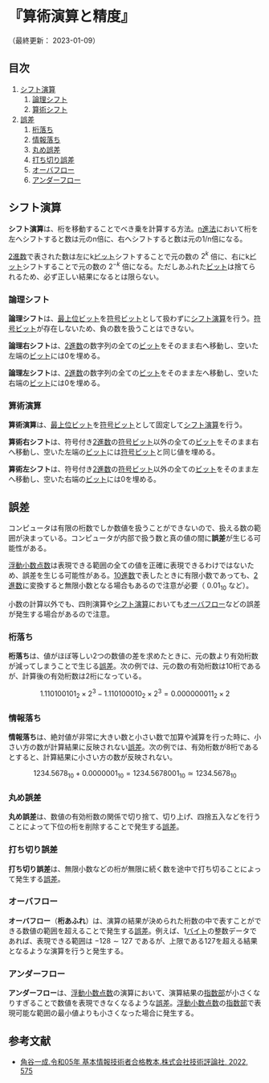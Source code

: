 # 『算術演算と精度』

（最終更新： 2023-01-09）


## 目次

1. [シフト演算](#シフト演算)
	1. [論理シフト](#論理シフト)
	1. [算術シフト](#算術シフト)
1. [誤差](#誤差)
	1. [桁落ち](#桁落ち)
	1. [情報落ち](#情報落ち)
	1. [丸め誤差](#丸め誤差)
	1. [打ち切り誤差](#打ち切り誤差)
	1. [オーバフロー](#オーバフロー)
	1. [アンダーフロー](#アンダーフロー)


## シフト演算

**シフト演算**は、桁を移動することでべき乗を計算する方法。[n進法](./radix.md#基数)において桁を左へシフトすると数は元のn倍に、右へシフトすると数は元の1/n倍になる。

[2進数](../radix.md#2進数)で表された数は左にk[ビット](./computer_and_number.md#データの単位)シフトすることで元の数の $2^k$ 倍に、右にk[ビット](./computer_and_number.md#データの単位)シフトすることで元の数の $2^{-k}$ 倍になる。ただしあふれた[ビット](./computer_and_number.md#データの単位)は捨てられるため、必ず正しい結果になるとは限らない。

### 論理シフト

**論理シフト**は、[最上位ビット](./computer_and_number.md#msbとlsb)を[符号ビット](./numeric_representation.md#符号ビット)として扱わずに[シフト演算](#シフト演算)を行う。[符号ビット](./numeric_representation.md#符号ビット)が存在しないため、負の数を扱うことはできない。

**論理右シフト**は、[2進数](./radix.md#2進数)の数字列の全ての[ビット](./computer_and_number.md#データの単位)をそのまま右へ移動し、空いた左端の[ビット](./computer_and_number.md#データの単位)には0を埋める。

**論理左シフト**は、[2進数](./radix.md#2進数)の数字列の全ての[ビット](./computer_and_number.md#データの単位)をそのまま左へ移動し、空いた右端の[ビット](./computer_and_number.md#データの単位)には0を埋める。

### 算術演算

**算術演算**は、[最上位ビット](./computer_and_number.md#msbとlsb)を[符号ビット](./numeric_representation.md#符号ビット)として固定して[シフト演算](#シフト演算)を行う。

**算術右シフト**は、符号付き[2進数](./radix.md#2進数)の[符号ビット](./numeric_representation.md#符号ビット)以外の全ての[ビット](./computer_and_number.md#データの単位)をそのまま右へ移動し、空いた左端の[ビット](./computer_and_number.md#データの単位)には[符号ビット](./numeric_representation.md#符号ビット)と同じ値を埋める。

**算術左シフト**は、符号付き[2進数](./radix.md#2進数)の[符号ビット](./numeric_representation.md#符号ビット)以外の全ての[ビット](./computer_and_number.md#データの単位)をそのまま左へ移動し、空いた右端の[ビット](./computer_and_number.md#データの単位)には0を埋める。


## 誤差

コンピュータは有限の桁数でしか数値を扱うことができないので、扱える数の範囲が決まっている。コンピュータが内部で扱う数と真の値の間に**誤差**が生じる可能性がある。

[浮動小数点数](./numeric_representation.md#浮動小数点数)は表現できる範囲の全ての値を正確に表現できるわけではないため、誤差を生じる可能性がある。[10進数](./radix.md#10進数)で表したときに有限小数であっても、[2進数](./radix.md#2進数)に変換すると無限小数となる場合もあるので注意が必要（ $0.01_{10}$ など）。

小数の計算以外でも、四則演算や[シフト演算](#シフト演算)においても[オーバフロー](#オーバフロー)などの誤差が発生する場合があるので注意。

### 桁落ち

**桁落ち**は、値がほぼ等しい2つの数値の差を求めたときに、元の数より有効桁数が減ってしまうことで生じる[誤差](#誤差)。次の例では、元の数の有効桁数は10桁であるが、計算後の有効桁数は2桁になっている。

```math
1.110100101_2 \times 2^3 - 1.110100010_2 \times 2^3 = 0.000000011_2 \times 2
```

### 情報落ち

**情報落ち**は、絶対値が非常に大きい数と小さい数で加算や減算を行った時に、小さい方の数が計算結果に反映されない[誤差](#誤差)。次の例では、有効桁数が8桁であるとすると、計算結果に小さい方の数が反映されない。

```math
1234.5678_{10} + 0.0000001_{10} = 1234.5678001_{10} \simeq 1234.5678_{10}
```

### 丸め誤差

**丸め誤差**は、数値の有効桁数の関係で切り捨て、切り上げ、四捨五入などを行うことによって下位の桁を削除することで発生する[誤差](#誤差)。

### 打ち切り誤差

**打ち切り誤差**は、無限小数などの桁が無限に続く数を途中で打ち切ることによって発生する[誤差](#誤差)。

### オーバフロー

**オーバフロー**（**桁あふれ**）は、演算の結果が決められた桁数の中で表すことができる数値の範囲を超えることで発生する[誤差](#誤差)。例えば、1[バイト](./computer_and_number.md#データの単位)の整数データであれば、表現できる範囲は $-128 \sim 127$ であるが、上限である127を超える結果となるような演算を行うと発生する。

### アンダーフロー

**アンダーフロー**は、[浮動小数点数](./numeric_representation.md#浮動小数点数)の演算において、演算結果の[指数部](./numeric_representation.md#浮動小数点数)が小さくなりすぎることで数値を表現できなくなるような[誤差](#誤差)。[浮動小数点数](./numeric_representation.md#浮動小数点数)の[指数部](./numeric_representation.md#浮動小数点数)で表現可能な範囲の最小値よりも小さくなった場合に発生する。


## 参考文献

- [角谷一成.令和05年 基本情報技術者合格教本.株式会社技術評論社, 2022, 575](https://gihyo.jp/book/2022/978-4-297-13164-7)
